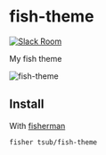 # fish-theme

[![Slack Room][slack-badge]][slack-link]

My fish theme

![fish-theme]

## Install

With [fisherman]

```
fisher tsub/fish-theme
```

[slack-link]: https://fisherman-wharf.herokuapp.com
[slack-badge]: https://fisherman-wharf.herokuapp.com/badge.svg
[fisherman]: https://github.com/fisherman/fisherman
[fish-theme]: https://gyazo.com/d9f737136a90cbdc507627063562d75f.png
